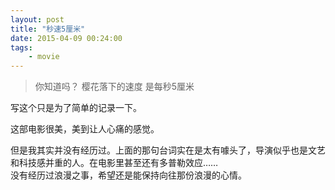 ```yaml
---
layout: post	
title: "秒速5厘米"	
date: 2015-04-09 00:24:00
tags: 
	- movie
---
```


>你知道吗？
>樱花落下的速度
>是每秒5厘米

写这个只是为了简单的记录一下。	

这部电影很美，美到让人心痛的感觉。	

但是我其实并没有经历过。上面的那句台词实在是太有噱头了，导演似乎也是文艺和科技感并重的人。在电影里甚至还有多普勒效应……	
没有经历过浪漫之事，希望还是能保持向往那份浪漫的心情。



